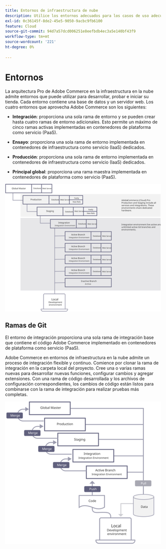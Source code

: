 ```yaml
---
title: Entornos de infraestructura de nube
description: Utilice los entornos adecuados para los casos de uso adecuados.
exl-id: 0c36145f-8de2-45e5-9050-9acbc9fb6100
feature: Cloud
source-git-commit: 94d7a57dcd006251e8eefbdb4ec3a5e140bf43f9
workflow-type: tm+mt
source-wordcount: '221'
ht-degree: 0%

---
```


# Entornos

La arquitectura Pro de Adobe Commerce en la infraestructura en la nube admite entornos que puede utilizar para desarrollar, probar e iniciar su tienda. Cada entorno contiene una base de datos y un servidor web. Los cuatro entornos que aprovecha Adobe Commerce son los siguientes:

- **Integración**: proporciona una sola rama de entorno y se pueden crear hasta cuatro ramas de entorno adicionales. Esto permite un máximo de cinco ramas activas implementadas en contenedores de plataforma como servicio (PaaS).

- **Ensayo**: proporciona una sola rama de entorno implementada en contenedores de infraestructura como servicio (IaaS) dedicados.

- **Producción**: proporciona una sola rama de entorno implementada en contenedores de infraestructura como servicio (IaaS) dedicados.

- **Principal global**: proporciona una rama maestra implementada en contenedores de plataforma como servicio (PaaS).

![Diagrama que muestra la relación entre los entornos de nube de Adobe Commerce](../../../assets/playbooks/environment-diagram.svg)

## Ramas de Git

El entorno de integración proporciona una sola rama de integración base que contiene el código Adobe Commerce implementado en contenedores de plataforma como servicio (PaaS).

Adobe Commerce en entornos de infraestructura en la nube admite un proceso de integración flexible y continuo. Comience por clonar la rama de integración en la carpeta local del proyecto. Cree una o varias ramas nuevas para desarrollar nuevas funciones, configurar cambios y agregar extensiones. Con una rama de código desarrollada y los archivos de configuración correspondientes, los cambios de código están listos para combinarse con la rama de integración para realizar pruebas más completas.

![Diagrama que muestra la estrategia de ramificación basada en Git para entornos de nube de Adobe Commerce](../../../assets/playbooks/branching-diagram.svg)
